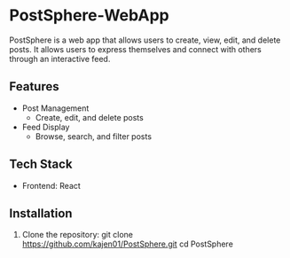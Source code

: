 # PostSphere-WebApp
PostSphere is a web app that allows users to create, view, edit, and delete posts.
It allows users to express themselves and connect with others through an interactive feed.

## Features
- Post Management
  - Create, edit, and delete posts
- Feed Display
  - Browse, search, and filter posts
    
## Tech Stack
  - Frontend: React

## Installation

1. Clone the repository:
   git clone https://github.com/kajen01/PostSphere.git
   cd PostSphere

